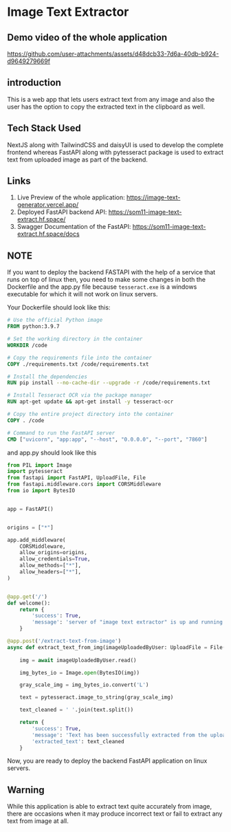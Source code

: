 # Image Text Extractor

## Demo video of the whole application

https://github.com/user-attachments/assets/d48dcb33-7d6a-40db-b924-d9649279669f

## introduction

This is a web app that lets users extract text from any image and also the user has the option to copy the extracted text in the clipboard as well.

## Tech Stack Used

NextJS along with TailwindCSS and daisyUI is used to develop the complete frontend whereas FastAPI along with pytesseract package is used to extract text from uploaded image as part of the backend.

## Links

1) Live Preview of the whole application: https://image-text-generator.vercel.app/
2) Deployed FastAPI backend API: https://som11-image-text-extract.hf.space/
3) Swagger Documentation of the FastAPI: https://som11-image-text-extract.hf.space/docs

## NOTE

If you want to deploy the backend FASTAPI with the help of a service that runs on top of linux then, you need to make some changes in both the Dockerfile and the app.py file because `tesseract.exe` is a windows executable for which it will not work on linux servers.

Your Dockerfile should look like this:
```Dockerfile
# Use the official Python image
FROM python:3.9.7

# Set the working directory in the container
WORKDIR /code

# Copy the requirements file into the container
COPY ./requirements.txt /code/requirements.txt

# Install the dependencies
RUN pip install --no-cache-dir --upgrade -r /code/requirements.txt

# Install Tesseract OCR via the package manager
RUN apt-get update && apt-get install -y tesseract-ocr

# Copy the entire project directory into the container
COPY . /code

# Command to run the FastAPI server
CMD ["uvicorn", "app:app", "--host", "0.0.0.0", "--port", "7860"]
```

and app.py should look like this
```py
from PIL import Image
import pytesseract
from fastapi import FastAPI, UploadFile, File
from fastapi.middleware.cors import CORSMiddleware
from io import BytesIO


app = FastAPI()


origins = ["*"]

app.add_middleware(
    CORSMiddleware,
    allow_origins=origins,
    allow_credentials=True,
    allow_methods=["*"],
    allow_headers=["*"],
)


@app.get('/')
def welcome():
    return {
        'success': True,
        'message': 'server of "image text extractor" is up and running successfully.'
    }

@app.post('/extract-text-from-image')
async def extract_text_from_img(imageUploadedByUser: UploadFile = File(...)):
    
    img = await imageUploadedByUser.read()  

    img_bytes_io = Image.open(BytesIO(img))

    gray_scale_img = img_bytes_io.convert('L')

    text = pytesseract.image_to_string(gray_scale_img)

    text_cleaned = ' '.join(text.split())

    return {
        'success': True,
        'message': 'Text has been successfully extracted from the uploaded image',
        'extracted_text': text_cleaned
    }
```

Now, you are ready to deploy the backend FastAPI application on linux servers.
## Warning

While this application is able to extract text quite accurately from image, there are occasions when it may produce incorrect text or fail to extract any text from image at all.
